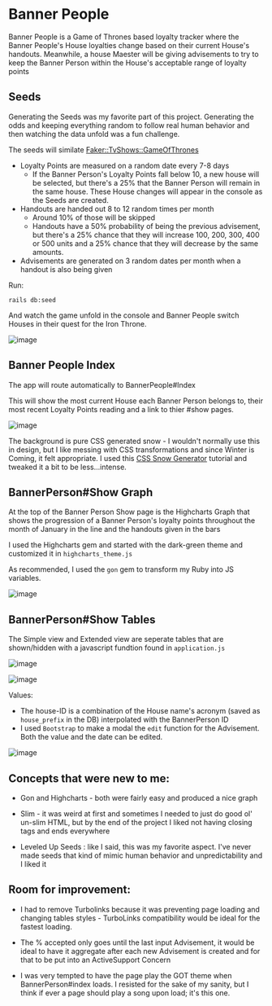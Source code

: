 # Banner People

Banner People is a Game of Thrones based loyalty tracker where the Banner People's House loyalties change based on their current House's handouts. Meanwhile, a house Maester will be giving advisements to try to keep the Banner Person within the House's acceptable range of loyalty points


## Seeds

Generating the Seeds was my favorite part of this project. Generating the odds and keeping everything random to follow real human behavior and then watching the data unfold was a fun challenge. 

The seeds will similate 
[Faker::TvShows::GameOfThrones]

* Loyalty Points are measured on a random date every 7-8 days
  * If the Banner Person's Loyalty Points fall below 10, a new house will be selected, but there's a 25% that the Banner    Person will remain in the same house. These House changes will appear in the console as the Seeds are created. 
* Handouts are handed out 8 to 12 random times per month
  * Around 10% of those will be skipped
  * Handouts have a 50% probability of being the previous advisement, but there's a 25% chance that they will increase 100, 200, 300, 400 or 500 units and a 25% chance that they will decrease by the same amounts. 
 * Advisements are generated on 3 random dates per month when a handout is also being given

Run: 

```
rails db:seed
```
And watch the game unfold in the console and Banner People switch Houses in their quest for the Iron Throne. 

![image](https://user-images.githubusercontent.com/31170111/59384248-9c255500-8d16-11e9-8136-23ec3b015f8a.png)


## Banner People Index
The app will route automatically to BannerPeople#Index

This will show the most current House each Banner Person belongs to, their most recent Loyalty Points reading and a link to thier #show pages. 

![image](https://user-images.githubusercontent.com/31170111/59384682-98460280-8d17-11e9-8ab6-6f34c1bc1db4.png)

The background is pure CSS generated snow - I wouldn't normally use this in design, but I like messing with CSS transformations and since Winter is Coming, it felt appropriate. I used this [CSS Snow Generator] tutorial and tweaked it a bit to be less...intense.

## BannerPerson#Show Graph

At the top of the Banner Person Show page is the Highcharts Graph that shows the progression of a Banner Person's loyalty points throughout the month of January in the line and the handouts given in the bars

I used the Highcharts gem and started with the dark-green theme and customized it in `highcharts_theme.js` 

As recommended, I used the `gon` gem to transform my Ruby into JS variables. 

![image](https://user-images.githubusercontent.com/31170111/59384537-43a28780-8d17-11e9-8ab7-582c99a23230.png)

## BannerPerson#Show Tables

The Simple view and Extended view are seperate tables that are shown/hidden with a javascript fundtion found in `application.js`

![image](https://user-images.githubusercontent.com/31170111/59384905-215d3980-8d18-11e9-8a8f-64643fa6daad.png)

![image](https://user-images.githubusercontent.com/31170111/59384978-4782d980-8d18-11e9-8f96-f1c56a11d17d.png)

Values:
* The house-ID is a combination of the House name's acronym (saved as `house_prefix` in the DB) interpolated with the BannerPerson ID
* I used `Bootstrap` to make a modal the `edit` function for the Advisement. Both the value and the date can be edited. 

![image](https://user-images.githubusercontent.com/31170111/59384819-eeb34100-8d17-11e9-8dc4-0bc6b6956f06.png)


## Concepts that were new to me: 

* Gon and Highcharts - both were fairly easy and produced a nice graph

* Slim - it was weird at first and sometimes I needed to just do good ol' un-slim HTML, but by the end of the project I liked not having closing tags and ends everywhere

* Leveled Up Seeds : like I said, this was my favorite aspect. I've never made seeds that kind of mimic human behavior and unpredictability and I liked it



## Room for improvement: 

* I had to remove Turbolinks because it was preventing page loading and changing tables styles - TurboLinks compatibility would be ideal for the fastest loading. 

* The % accepted only goes until the last input Advisement, it would be ideal to have it aggregate after each new Advisement is created and for that to be put into an ActiveSupport Concern

* I was very tempted to have the page play the GOT theme when BannerPerson#index loads. I resisted for the sake of my sanity, but I think if ever a page should play a song upon load; it's this one.




[Faker::TvShows::GameOfThrones]: https://github.com/stympy/faker/blob/master/doc/tv_shows/game_of_thrones.md
[CSS Snow Generator]: https://redstapler.co/pure-css-snow-fall-effect/
